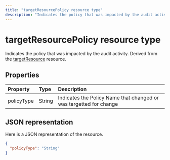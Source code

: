 ---title: "targetResourcePolicy resource type"description: "Indicates the policy that was impacted by the audit activity. Derived from the targetResource resource.   "---# targetResourcePolicy resource type
Indicates the policy that was impacted by the audit activity. Derived from the [targetResource](targetresource.md) resource.   



## Properties
| Property	   | Type	|Description|
|:---------------|:--------|:----------|
|policyType|String|Indicates the Policy Name that changed or was targetted for change|

## JSON representation

Here is a JSON representation of the resource.

<!-- {
  "blockType": "resource",
  "optionalProperties": [

  ],
  "@odata.type": "microsoft.graph.targetResourcePolicy"
}-->

```json
{
  "policyType": "String"
}

```

<!-- uuid: 8fcb5dbc-d5aa-4681-8e31-b001d5168d79
2015-10-25 14:57:30 UTC -->
<!-- {
  "type": "#page.annotation",
  "description": "targetResourcePolicy resource",
  "keywords": "",
  "section": "documentation",
  "tocPath": ""
}-->
